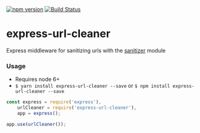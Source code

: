 [![npm version](https://badge.fury.io/js/express-url-cleaner.svg)](https://badge.fury.io/js/express-url-cleaner)
[![Build Status](https://travis-ci.org/bcruddy/express-url-cleaner.svg?branch=master)](https://travis-ci.org/bcruddy/express-url-cleaner)

# express-url-cleaner
Express middleware for sanitizing urls with the [sanitizer](https://www.npmjs.com/package/sanitizer) module

### Usage
- Requires node 6+
- `$ yarn install express-url-cleaner --save` or `$ npm install express-url-cleaner --save`

```javascript
const express = require('express'),
    urlCleaner = require('express-url-cleaner'),
    app = express();

app.use(urlCleaner());
```
